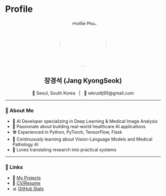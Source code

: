# Profile


<p align="center">
  <img src="https://your-image-url.com/photo.jpg" width="150" height="150" style="border-radius: 50%" alt="Profile Photo"/>
</p>

<h2 align="center">장경석 (Jang KyongSeok)</h2>

<p align="center">
  📍 Seoul, South Korea &nbsp;&nbsp;|&nbsp;&nbsp;
  📧 wkrudtj95@gmail.com
</p>

---

### 👋 About Me

- 🧠 AI Developer specializing in Deep Learning & Medical Image Analysis  
- 🧪 Passionate about building real-world healthcare AI applications  
- 🛠️ Experienced in Python, PyTorch, TensorFlow, Flask  
- 🌱 Continuously learning about Vision-Language Models and Medical Pathology AI  
- 📝 Loves translating research into practical systems

---

### 🔗 Links

- 📂 [My Projects](#)  
- 📄 [CV/Resume](#)  
- 📊 [GitHub Stats](https://github.com/username)



